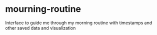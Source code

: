 # mourning-routine
Interface to guide me through my morning routine with timestamps and other saved data and visualization
